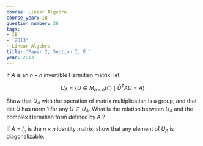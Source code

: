 ```yaml
---
course: Linear Algebra
course_year: IB
question_number: 36
tags:
- IB
- '2013'
- Linear Algebra
title: 'Paper 2, Section I, E '
year: 2013
---
```




If $A$ is an $n \times n$ invertible Hermitian matrix, let

$$U_{A}=\left\{U \in M_{n \times n}(\mathbb{C}) \mid \bar{U}^{T} A U=A\right\}$$

Show that $U_{A}$ with the operation of matrix multiplication is a group, and that det $U$ has norm 1 for any $U \in U_{A}$. What is the relation between $U_{A}$ and the complex Hermitian form defined by $A$ ?

If $A=I_{n}$ is the $n \times n$ identity matrix, show that any element of $U_{A}$ is diagonalizable.